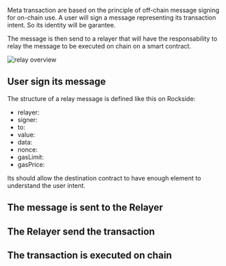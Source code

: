 Meta transaction are based on the principle of off-chain message signing for on-chain use. A user will sign a message representing its transaction intent. So its identity will be garantee.

The message is then send to a relayer that will have the responsability to relay the message to be executed on chain on a smart contract.

![relay overview](https://raw.githubusercontent.com/rocksideio/technicaldoc/master/images/tx-relay-overview.png "Relay overview")

## User sign its message

The structure of a relay message is defined like this on Rockside:

* relayer:
* signer:
* to:
* value:
* data:
* nonce:
* gasLimit:
* gasPrice:

Its should allow the destination contract to have enough element to understand the user intent.


## The message is sent to the Relayer

## The Relayer send the transaction

## The transaction is executed on chain


